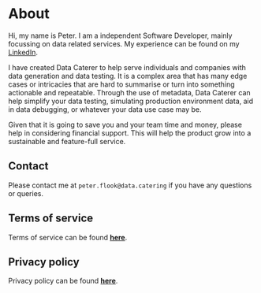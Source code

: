 # About

Hi, my name is Peter. I am a independent Software Developer, mainly focussing on data related services. My experience
can be found on my [LinkedIn](https://www.linkedin.com/in/peter-flook/).

I have created Data Caterer to help serve individuals and companies with data generation and data testing. It is a
complex area that has many edge cases or intricacies that are hard to summarise or turn into something actionable and
repeatable. Through the use of metadata, Data Caterer can help simplify your data testing, simulating production
environment data, aid in data debugging, or whatever your data use case may be.

Given that it is going to save you and your team time and money, please help in considering financial support. This will
help the product grow into a sustainable and feature-full service.

## Contact

Please contact me at `peter.flook@data.catering` if you have any questions or queries.

## Terms of service

Terms of service can be found [**here**](legal/terms-of-service.md).

## Privacy policy

Privacy policy can be found [**here**](legal/privacy-policy.md).
